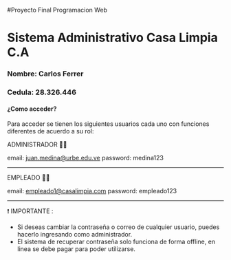 #Proyecto Final Programacion Web
# Sistema Administrativo Casa Limpia C.A
### Nombre: Carlos Ferrer
### Cedula: 28.326.446

#### ¿Como acceder?

Para acceder se tienen los siguientes usuarios cada uno con funciones diferentes de acuerdo a su rol:

ADMINISTRADOR  👨‍💻


email: juan.medina@urbe.edu.ve
password: medina123




------------



EMPLEADO 🧑‍💻

email: empleado1@casalimpia.com
password: empleado123

------------

❗ IMPORTANTE :


- Si deseas cambiar la contraseña o correo de cualquier usuario, puedes hacerlo ingresando como administrador.
- El sistema de recuperar contraseña solo funciona de forma offline, en linea se debe pagar para poder utilizarse.
